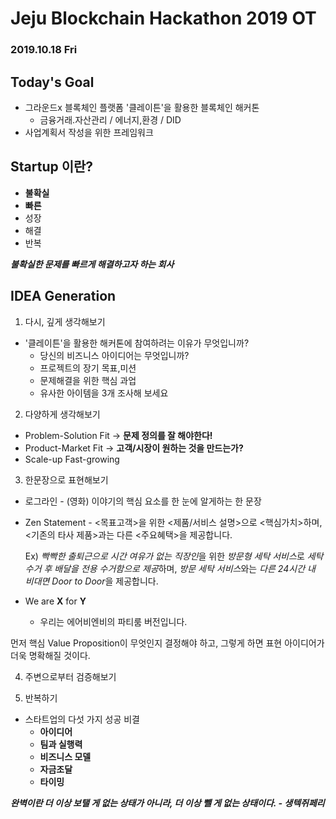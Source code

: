 # Jeju Blockchain Hackathon 2019 OT

### 2019.10.18 Fri

## Today's Goal

- 그라운드x 블록체인 플랫폼 '클레이튼'을 활용한 블록체인 해커톤
  - 금융거래.자산관리 / 에너지,환경 / DID
- 사업계획서 작성을 위한 프레임워크

## Startup 이란? 

- **불확실**
- **빠른**
- 성장
- 해결
- 반복

***불확실한 문제를 빠르게 해결하고자 하는 회사***



## IDEA Generation

1) 다시, 깊게 생각해보기

- '클레이튼'을 활용한 해커톤에 참여하려는 이유가 무엇입니까?
  - 당신의 비즈니스 아이디어는 무엇입니까?
  - 프로젝트의 장기 목표,미션 
  - 문제해결을 위한 핵심 과업
  - 유사한 아이템을 3개 조사해 보세요

2) 다양하게 생각해보기

- Problem-Solution Fit -> **문제 정의를 잘 해야한다!**
- Product-Market Fit -> **고객/시장이 원하는 것을 만드는가?**
- Scale-up Fast-growing 

3) 한문장으로 표현해보기

- 로그라인 - (영화) 이야기의 핵심 요소를 한 눈에 알게하는 한 문장

- Zen Statement - <목표고객>을 위한 <제품/서비스 설명>으로 <핵심가치>하며, <기존의 타사 제품>과는 다른 <주요혜택>을 제공합니다.

  Ex) *빡빡한 출퇴근으로 시간 여유가 없는 직장인*을 위한 *방문형 세탁 서비스*로 *세탁 수거 후 배달을 전용 수거함으로 제공*하며, *방문 세탁 서비스*와는 *다른 24시간 내 비대면 Door to Door*을 제공합니다.

- We are **X** for **Y**

  - 우리는 에어비엔비의 파티룸 버전입니다.

먼저 핵심 Value Proposition이 무엇인지 결정해야 하고, 그렇게 하면 표현 아이디어가 더욱 명확해질 것이다.

4) 주변으로부터 검증해보기

5) 반복하기

- 스타트업의 다섯 가지 성공 비결
  - **아이디어**
  - **팀과 실행력**
  - **비즈니스 모델**
  - **자금조달**
  - **타이밍**

***완벽이란 더 이상 보탤 게 없는 상태가 아니라, 더 이상 뺄 게 없는 상태이다. - 생텍쥐페리***